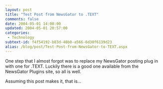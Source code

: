 ```yaml
---
layout: post
title: "Test Post from NewsGator to .TEXT"
comments: false
date: 2004-05-01 14:08:00
updated: 2004-05-01 20:57:00
categories:
 - Technology
subtext-id: f4f54192-b83d-40b0-a566-6d30f6139d23
alias: /blog/post/Test-Post-from-NewsGator-to-TEXT.aspx
---
```



One step that I almost forgot was to replace my NewsGator posting plug in with one for .TEXT. Luckily there is a good one available from the NewsGator Plugins site, so all is well.

Assuming this post makes it, that is...

